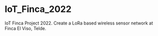 # IoT_Finca_2022
 IoT Finca Project 2022. Create a LoRa based wireless sensor network at Finca El Viso, Telde.
